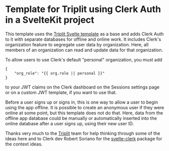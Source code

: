 # Template for Triplit using Clerk Auth in a SvelteKit project

This template uses the [Triplit Svelte template](https://github.com/aspen-cloud/triplit/tree/0f14473466ed9b4c6673713f1af4a2492a856377/templates/svelte) as a base and adds Clerk Auth to it with separate databases for offline and online work. It includes Clerk's organization feature to segregate user data by organization. Here, all members of an organization can read and update data for that organization.

To allow users to use Clerk's default "personal" organization, you must add 
```
{
	"org_role": "{{ org.role || personal }}"
}
```
to your JWT claims on the Clerk dashboard on the Sessions settings page or on a custom JWT template, if you want to use that.

Before a user signs up or signs in, this is one way to allow a user to begin using the app offline. It is possible to create an anonymous user if they were online at some point, but this template does not do that. Here, data from the offline app database could be manually or automatically inserted into the online database after a user signs up, using their new user ID.

Thanks very much to the [Triplit](https://triplit.dev) team for help thinking through some of the ideas here and to Clerk dev Robert Soriano for the [svelte-clerk](https://github.com/wobsoriano/svelte-clerk) package for the context ideas.